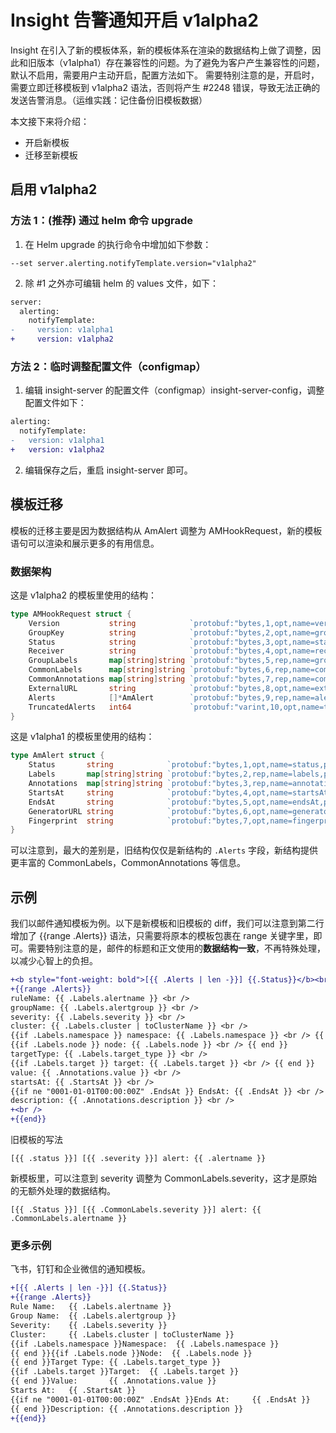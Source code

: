 # Insight 告警通知开启  v1alpha2

Insight 在引入了新的模板体系，新的模板体系在渲染的数据结构上做了调整，因此和旧版本（v1alpha1）存在兼容性的问题。为了避免为客户产生兼容性的问题，默认不启用，需要用户主动开启，配置方法如下。
需要特别注意的是，开启时，需要立即迁移模板到 v1alpha2 语法，否则将产生 #2248 错误，导致无法正确的发送告警消息。（运维实践：记住备份旧模板数据）

本文接下来将介绍：

- 开启新模板
- 迁移至新模板

## 启用 v1alpha2

### 方法 1：(推荐) 通过 helm 命令 upgrade

1. 在 Helm upgrade 的执行命令中增加如下参数：

```shell
--set server.alerting.notifyTemplate.version="v1alpha2"
```

2. 除 #1 之外亦可编辑 helm 的 values 文件，如下：

```diff
server:
  alerting:
    notifyTemplate:
-     version: v1alpha1
+     version: v1alpha2
```

### 方法 2：临时调整配置文件（configmap）

1. 编辑 insight-server 的配置文件（configmap）insight-server-config，调整配置文件如下：

```diff
alerting:
  notifyTemplate:
-   version: v1alpha1
+   version: v1alpha2
```

2. 编辑保存之后，重启 insight-server 即可。

## 模板迁移

模板的迁移主要是因为数据结构从 AmAlert 调整为 AMHookRequest，新的模板语句可以渲染和展示更多的有用信息。

### 数据架构

这是 v1alpha2 的模板里使用的结构：

```go
type AMHookRequest struct {
	Version           string            `protobuf:"bytes,1,opt,name=version,proto3" json:"version,omitempty"`
	GroupKey          string            `protobuf:"bytes,2,opt,name=groupKey,proto3" json:"groupKey,omitempty"`
	Status            string            `protobuf:"bytes,3,opt,name=status,proto3" json:"status,omitempty"`
	Receiver          string            `protobuf:"bytes,4,opt,name=receiver,proto3" json:"receiver,omitempty"`
	GroupLabels       map[string]string `protobuf:"bytes,5,rep,name=groupLabels,proto3" json:"groupLabels,omitempty" protobuf_key:"bytes,1,opt,name=key,proto3" protobuf_val:"bytes,2,opt,name=value,proto3"`
	CommonLabels      map[string]string `protobuf:"bytes,6,rep,name=commonLabels,proto3" json:"commonLabels,omitempty" protobuf_key:"bytes,1,opt,name=key,proto3" protobuf_val:"bytes,2,opt,name=value,proto3"`
	CommonAnnotations map[string]string `protobuf:"bytes,7,rep,name=commonAnnotations,proto3" json:"commonAnnotations,omitempty" protobuf_key:"bytes,1,opt,name=key,proto3" protobuf_val:"bytes,2,opt,name=value,proto3"`
	ExternalURL       string            `protobuf:"bytes,8,opt,name=externalURL,proto3" json:"externalURL,omitempty"`
	Alerts            []*AmAlert        `protobuf:"bytes,9,rep,name=alerts,proto3" json:"alerts,omitempty"`
	TruncatedAlerts   int64             `protobuf:"varint,10,opt,name=truncatedAlerts,proto3" json:"truncatedAlerts,omitempty"`
}
```

这是 v1alpha1 的模板里使用的结构：

```go
type AmAlert struct {
	Status       string            `protobuf:"bytes,1,opt,name=status,proto3" json:"status,omitempty"`
	Labels       map[string]string `protobuf:"bytes,2,rep,name=labels,proto3" json:"labels,omitempty" protobuf_key:"bytes,1,opt,name=key,proto3" protobuf_val:"bytes,2,opt,name=value,proto3"`
	Annotations  map[string]string `protobuf:"bytes,3,rep,name=annotations,proto3" json:"annotations,omitempty" protobuf_key:"bytes,1,opt,name=key,proto3" protobuf_val:"bytes,2,opt,name=value,proto3"`
	StartsAt     string            `protobuf:"bytes,4,opt,name=startsAt,proto3" json:"startsAt,omitempty"`
	EndsAt       string            `protobuf:"bytes,5,opt,name=endsAt,proto3" json:"endsAt,omitempty"`
	GeneratorURL string            `protobuf:"bytes,6,opt,name=generatorURL,proto3" json:"generatorURL,omitempty"`
	Fingerprint  string            `protobuf:"bytes,7,opt,name=fingerprint,proto3" json:"fingerprint,omitempty"`
}
```

可以注意到，最大的差别是，旧结构仅仅是新结构的 `.Alerts`  字段，新结构提供更丰富的 CommonLabels，CommonAnnotations 等信息。

## 示例

我们以邮件通知模板为例。以下是新模板和旧模板的 diff，我们可以注意到第二行增加了 {{range .Alerts}} 语法，只需要将原本的模板包裹在 range 关键字里，即可。需要特别注意的是，邮件的标题和正文使用的**数据结构一致**，不再特殊处理，以减少心智上的负担。

```diff
+<b style="font-weight: bold">[{{ .Alerts | len -}}] {{.Status}}</b><br />
+{{range .Alerts}}
ruleName: {{ .Labels.alertname }} <br />
groupName: {{ .Labels.alertgroup }} <br />
severity: {{ .Labels.severity }} <br />
cluster: {{ .Labels.cluster | toClusterName }} <br />
{{if .Labels.namespace }} namespace: {{ .Labels.namespace }} <br /> {{ end }}
{{if .Labels.node }} node: {{ .Labels.node }} <br /> {{ end }}
targetType: {{ .Labels.target_type }} <br />
{{if .Labels.target }} target: {{ .Labels.target }} <br /> {{ end }}
value: {{ .Annotations.value }} <br />
startsAt: {{ .StartsAt }} <br />
{{if ne "0001-01-01T00:00:00Z" .EndsAt }} EndsAt: {{ .EndsAt }} <br /> {{ end }}
description: {{ .Annotations.description }} <br />
+<br />
+{{end}}
```

旧模板的写法

```
[{{ .status }}] [{{ .severity }}] alert: {{ .alertname }}
```

新模板里，可以注意到 severity 调整为 CommonLabels.severity，这才是原始的无额外处理的数据结构。

```
[{{ .Status }}] [{{ .CommonLabels.severity }}] alert: {{ .CommonLabels.alertname }}
```

### 更多示例

飞书，钉钉和企业微信的通知模板。

```diff
+[{{ .Alerts | len -}}] {{.Status}}
+{{range .Alerts}}
Rule Name:   {{ .Labels.alertname }}
Group Name:  {{ .Labels.alertgroup }}
Severity:    {{ .Labels.severity }}
Cluster:     {{ .Labels.cluster | toClusterName }}
{{if .Labels.namespace }}Namespace:  {{ .Labels.namespace }}
{{ end }}{{if .Labels.node }}Node:  {{ .Labels.node }}
{{ end }}Target Type: {{ .Labels.target_type }}
{{if .Labels.target }}Target:  {{ .Labels.target }} 
{{ end }}Value:       {{ .Annotations.value }}
Starts At:   {{ .StartsAt }}
{{if ne "0001-01-01T00:00:00Z" .EndsAt }}Ends At:     {{ .EndsAt }}
{{ end }}Description: {{ .Annotations.description }}
+{{end}}
```